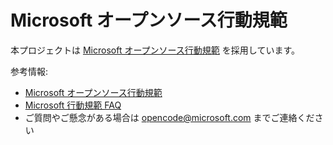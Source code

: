 # Microsoft オープンソース行動規範

本プロジェクトは [Microsoft オープンソース行動規範](https://opensource.microsoft.com/codeofconduct/) を採用しています。

参考情報:

- [Microsoft オープンソース行動規範](https://opensource.microsoft.com/codeofconduct/)
- [Microsoft 行動規範 FAQ](https://opensource.microsoft.com/codeofconduct/faq/)
- ご質問やご懸念がある場合は [opencode@microsoft.com](mailto:opencode@microsoft.com) までご連絡ください
